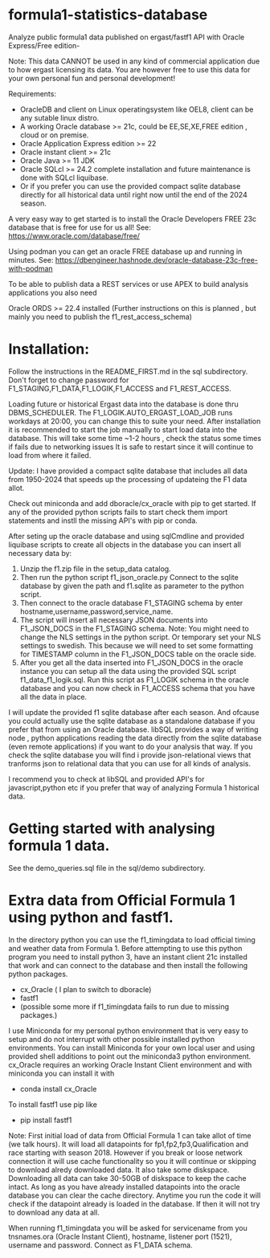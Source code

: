 # formula1-statistics-database

Analyze public formula1 data published on ergast/fastf1 API with Oracle Express/Free edition-

Note: This data CANNOT be used in any kind of commercial application due to how ergast licensing its data.
      You are however free to use this data for your own personal fun and personal development!

Requirements:

- OracleDB and client on Linux operatingsystem like OEL8, client can be any sutable linux distro.
- A working Oracle database >= 21c, could be EE,SE,XE,FREE edition , cloud or on premise.
- Oracle Application Express edition >= 22
- Oracle instant client >= 21c
- Oracle Java >= 11 JDK 
- Oracle SQLcl >= 24.2 complete installation and future maintenance is done with SQLcl liquibase.
- Or if you prefer you can use the provided compact sqlite database directly for all historical
  data until right now until the end of the 2024 season. 

A very easy way to get started is to install the Oracle Developers FREE 23c database that is free for use for us all!
See: https://www.oracle.com/database/free/

Using podman you can get an oracle FREE database up and running in minutes.
See: https://dbengineer.hashnode.dev/oracle-database-23c-free-with-podman

To be able to publish data a REST services or use APEX to build analysis applications you also need

Oracle ORDS >= 22.4 installed (Further instructions on this is planned , but mainly you need to publish the f1_rest_access_schema)

# Installation:

Follow the instructions in the README_FIRST.md in the sql subdirectory.
Don't forget to change password for F1_STAGING,F1_DATA,F1_LOGIK,F1_ACCESS and F1_REST_ACCESS.

Loading future or historical Ergast data into the database is done thru DBMS_SCHEDULER. 
The F1_LOGIK.AUTO_ERGAST_LOAD_JOB runs workdays at 20:00, you can change this to suite your need.
After installation it is recommended to start the job manually to start load data into the database.
This will take some time ~1-2 hours , check the status some times if fails due to networking issues
It is safe to restart since it will continue to load from where it failed.

Update: I have provided a compact sqlite database that includes all data from 1950-2024 that speeds
up the processing of updateing the F1 data allot.

Check out miniconda and add dboracle/cx_oracle with pip to get started.
If any of the provided python scripts fails to start check them import statements
and instll the missing API's with pip or conda.

After seting up the oracle database and using sqlCmdline and provided liquibase scripts to
create all objects in the database you can insert all necessary data by:

1. Unzip the f1.zip file in the setup_data catalog.
2. Then run the python script f1_json_oracle.py
   Connect to the sqlite database by given the path and f1.sqlite as parameter to the python script.
3. Then connect to the oracle database F1_STAGING schema by enter hostname,username,password,service_name.
4. The script will insert all necessary JSON documents into F1_JSON_DOCS in the F1_STAGING schema.
   Note: You might need to change the NLS settings in the python script. Or temporary set your NLS settings to swedish.
   This because we will need to set some formatting for TIMESTAMP column in the F1_JSON_DOCS table on the oracle side.
5. After you get all the data inserted into F1_JSON_DOCS in the oracle instance you can setup all the data using the
   provided SQL script f1_data_f1_logik.sql. Run this script as F1_LOGIK schema in the oracle database and you can
   now check in F1_ACCESS schema that you have all the data in place.

I will update the provided f1 sqlite database after each season.
And ofcause you could actually use the sqlite database as a standalone database if you prefer that from using an
Oracle database. libSQL provides a way of writing node , python applications reading the data directly from the
sqlite database (even remote applications) if you want to do your analysis that way. If you check the sqlite database you will find i provide json-relational views that tranforms json to relational data that you can use for all kinds of analysis.

I recommend you to check at libSQL and provided API's for javascript,python etc if you prefer that way of analyzing
Formula 1 historical data.

# Getting started with analysing formula 1 data.

See the demo_queries.sql file in the sql/demo subdirectory.

# Extra data from Official Formula 1 using python and fastf1.

In the directory python you can use the f1_timingdata to load official timing and weather data from Formula 1.
Before attempting to use this python program you need to install python 3, have an instant client 21c installed that work
and can connect to the database and then install the following python packages.

- cx_Oracle ( I plan to switch to dboracle)
- fastf1
- (possible some more if f1_timingdata fails to run due to missing packages.)

I use Miniconda for my personal python environment that is very easy to setup and do not interrupt with other possible installed python environments. 
You can install Miniconda for your own local user and using provided shell additions to point out the miniconda3
python environment. cx_Oracle requires an working Oracle Instant Client environment and with miniconda you can install it with

- conda install cx_Oracle

To install fastf1 use pip like

- pip install fastf1

Note: First initial load of data from Official Formula 1 can take allot of time (we talk hours). It will load all datapoints for fp1,fp2,fp3,Qualification and race
starting with season 2018. However if you break or loose network connection it will use cache functionality so you it will continue or skipping
to download alredy downloaded data. It also take some diskspace. Downloading all data can take 30-50GB of diskspace to keep the cache intact.
As long as you have already installed datapoints into the oracle database you can clear the cache directory. Anytime you run the code it will
check if the datapoint already is loaded in the database. If then it will not try to download any data at all.

When running f1_timingdata you will be asked for servicename from you tnsnames.ora (Oracle Instant Client), hostname, listener port (1521), username
and password. Connect as F1_DATA schema.
